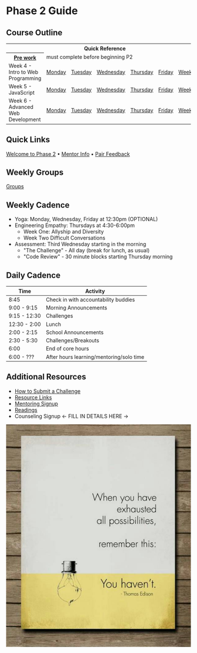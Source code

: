 # Phase 2 Guide

## Course Outline

<table>
  <tr>
    <th colspan="7">Quick Reference</th>
  </tr>

  <tr>
    <th><a href="./week-4/pre-work.md">Pre work</a></th>
    <td colspan="6">must complete before beginning P2</td>
  </tr>

  <tr>
    <td>Week 4 - Intro to Web Programming</td>
    <td><a href="./week-4/monday.md">Monday</a></a></td>
    <td><a href="./week-4/tuesday.md">Tuesday</a></td>
    <td><a href="./week-4/wednesday.md">Wednesday</a></td>
    <td><a href="./week-4/thursday.md">Thursday</a></td>
    <td><a href="./week-4/friday.md">Friday</a></td>
    <td><a href="./week-4/weekend.md">Weekend</a></td>
  </tr>

  <tr>
    <td>Week 5 - JavaScript</td>
    <td><a href="./week-5/monday.md">Monday</a></a></td>
    <td><a href="./week-5/tuesday.md">Tuesday</a></td>
    <td><a href="./week-5/wednesday.md">Wednesday</a></td>
    <td><a href="./week-5/thursday.md">Thursday</a></td>
    <td><a href="./week-5/friday.md">Friday</a></td>
    <td><a href="./week-5/weekend.md">Weekend</a></td>
  </tr>

  <tr>
    <td>Week 6 - Advanced Web Development</td>
    <td><a href="./week-6/monday.md">Monday</a></a></td>
    <td><a href="./week-6/tuesday.md">Tuesday</a></td>
    <td><a href="./week-6/wednesday.md">Wednesday</a></td>
    <td><a href="./week-6/thursday.md">Thursday</a></td>
    <td><a href="./week-6/friday.md">Friday</a></td>
    <td><a href="./week-6/weekend.md">Weekend</a></td>
  </tr>
</table>

## Quick Links

[Welcome to Phase 2](./resources/welcome_to_phase2.md)
• [Mentor Info](resources/mentors.md)
• [Pair Feedback](#askYourLeadToFixThis)

## Weekly Groups

[Groups](groups.md)

## Weekly Cadence

- Yoga: Monday, Wednesday, Friday at 12:30pm (OPTIONAL)
- Engineering Empathy: Thursdays at 4:30-6:00pm
  - Week One: Allyship and Diversity
  - Week Two Difficult Conversations
- Assessment: Third Wednesday starting in the morning
  - "The Challenge" - All day (break for lunch, as usual)
  - "Code Review" - 30 minute blocks starting Thursday morning

## Daily Cadence

Time         | Activity
---          | ---
8:45         | Check in with accountability buddies
9:00 - 9:15  | Morning Announcements
9:15 - 12:30 | Challenges
12:30 - 2:00 | Lunch
2:00 - 2:15  | School Announcements
2:30 - 5:30  | Challenges/Breakouts
6:00         | End of core hours
6:00 - ???   | After hours learning/mentoring/solo time

## Additional Resources

- [How to Submit a Challenge](./resources/how-to-submit.md)
- [Resource Links](resources/)
- [Mentoring Signup](http://mentoring.devbootcamp.com/)
- [Readings](./readings/)
- Counseling Signup <- FILL IN DETAILS HERE ->

![Tried Everything](resources/everything.jpg)
